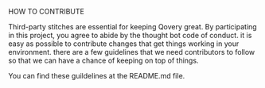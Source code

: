 HOW TO CONTRIBUTE

  Third-party stitches are essential for keeping Qovery great. By participating in this project, you agree to abide by the thought bot code of conduct. it is easy as possible to contribute changes that get things working in your environment. there are a few guidelines that we need contributors to follow so that we can have a chance of keeping on top of things.

  You can find these guildelines at the README.md file.


